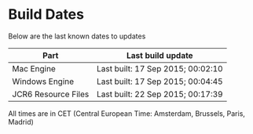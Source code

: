 # Build Dates

Below are the last known dates to updates

Part | Last build update
-----|-----
Mac Engine | Last built: 17 Sep 2015; 00:02:10
Windows Engine | Last built: 17 Sep 2015; 00:04:45
JCR6 Resource Files | Last built: 22 Sep 2015; 00:17:39
All times are in CET (Central European Time: Amsterdam, Brussels, Paris, Madrid)



